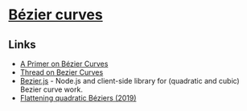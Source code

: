 # [Bézier curves](https://en.wikipedia.org/wiki/B%C3%A9zier_curve)

## Links

- [A Primer on Bézier Curves](https://pomax.github.io/bezierinfo/)
- [Thread on Bezier Curves](https://twitter.com/FreyaHolmer/status/1063633408411295744)
- [Bezier.js](https://github.com/Pomax/bezierjs) - Node.js and client-side library for (quadratic and cubic) Bezier curve work.
- [Flattening quadratic Béziers (2019)](https://raphlinus.github.io/graphics/curves/2019/12/23/flatten-quadbez.html)
